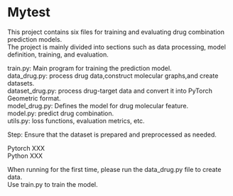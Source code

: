 # Mytest
This project contains six files for training and evaluating drug combination prediction models.   
The project is mainly divided into sections such as data processing, model definition, training, and evaluation.  

train.py: Main program for training the prediction model.    
data_drug.py: process drug data,construct molecular graphs,and create datasets.  
dataset_drug.py: process drug-target data and convert it into PyTorch Geometric format.   
model_drug.py: Defines the model for drug molecular feature.     
model.py: predict drug combination.    
utils.py: loss functions, evaluation metrics, etc.    

Step:
Ensure that the dataset is prepared and preprocessed as needed.  
 
Pytorch XXX  
Python XXX  

When running for the first time, please run the data_drug.py file to create data.  
Use train.py to train the model.
